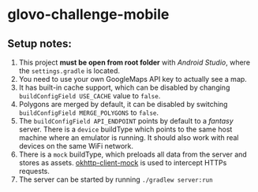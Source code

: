 # glovo-challenge-mobile

## Setup notes:
1. This project **must be open from root folder** with *Android Studio*, where the `settings.gradle` is located.
1. You need to use your own GoogleMaps API key to actually see a map.
1. It has built-in cache support, which can be disabled by changing `buildConfigField USE_CACHE` value to `false`.
1. Polygons are merged by default, it can be disabled by switching `buildConfigField MERGE_POLYGONS` to `false`.
1. The `buildConfigField API_ENDPOINT` points by default to a *fantasy* server. There is a `device` buildType which points to the same host machine where an emulator is running. It should also work with real devices on the same WiFi network.
1. There is a `mock` buildType, which preloads all data from the server and stores as assets. [okhttp-client-mock](https://github.com/gmazzo/okhttp-client-mock) is used to intercept HTTPs requests.
1. The server can be started by running `./gradlew server:run`
